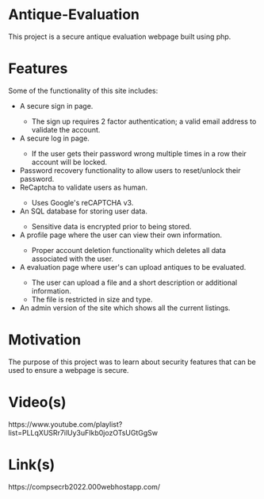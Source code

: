 # Antique-Evaluation
This project is a secure antique evaluation webpage built using php.
<h1>Features</h1>
Some of the functionality of this site includes:
<ul>
 <li>A secure sign in page.</li>
 <ul>
  <li>The sign up requires 2 factor authentication; a valid email address to validate the account.</li>
 </ul>
 <li>A secure log in page.</li>
 <ul>
  <li>If the user gets their password wrong multiple times in a row their account will be locked.</li>
 </ul>
 <li>Password recovery functionality to allow users to reset/unlock their password.</li>
 <li>ReCaptcha to validate users as human.</li>
 <ul>
  <li>Uses Google's reCAPTCHA v3.</li>
 </ul>
 <li>An SQL database for storing user data.</li>
 <ul>
  <li>Sensitive data is encrypted prior to being stored.</li>
 </ul>
 <li>A profile page where the user can view their own information.</li>
 <ul>
  <li>Proper account deletion functionality which deletes all data associated with the user.</li>
 </ul>
 <li>A evaluation page where user's can upload antiques to be evaluated.</li>
 <ul>
  <li>The user can upload a file and a short description or additional information.</li>
  <li>The file is restricted in size and type.</li>
 </ul>
 <li>An admin version of the site which shows all the current listings.</li>
</ul>
<h1>Motivation</h1>
The purpose of this project was to learn about security features that can be used to ensure a webpage is secure.
<h1>Video(s)</h1>
https://www.youtube.com/playlist?list=PLLqXUSRr7ilUy3uFIkb0jozOTsUGtGgSw
<h1>Link(s)</h1>
https://compsecrb2022.000webhostapp.com/
